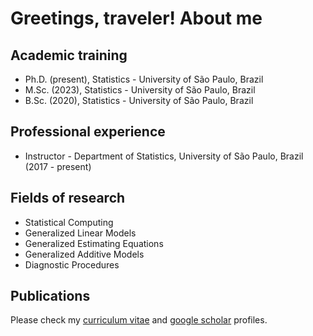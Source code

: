 # Greetings, traveler! About me

## Academic training

- Ph.D. (present), Statistics - University of São Paulo, Brazil
- M.Sc. (2023), Statistics - University of São Paulo, Brazil
- B.Sc. (2020), Statistics - University of São Paulo, Brazil


## Professional experience

- Instructor - Department of Statistics, University of São Paulo, Brazil (2017 - present)


## Fields of research

- Statistical Computing
- Generalized Linear Models
- Generalized Estimating Equations
- Generalized Additive Models
- Diagnostic Procedures

## Publications
Please check my [curriculum vitae](http://lattes.cnpq.br/9017498164523856) and [google scholar](https://scholar.google.com.br/citations?hl=pt-BR&user=PCG_qHIAAAAJ) profiles.

